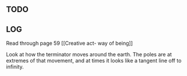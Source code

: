 

## TODO




## LOG

Read through page 59
[[Creative act- way of being]]

Look at how the terminator moves around the earth. The poles are at extremes of that movement, and at times it looks like a tangent line off to infinity. 